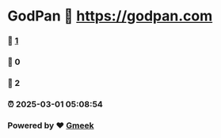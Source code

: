 # GodPan :link: https://godpan.com 
### :page_facing_up: [1](https://godpan.com/tag.html) 
### :speech_balloon: 0 
### :hibiscus: 2 
### :alarm_clock: 2025-03-01 05:08:54 
### Powered by :heart: [Gmeek](https://github.com/Meekdai/Gmeek)
